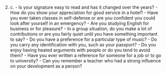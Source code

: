 2.
    c.
        - Is your signature easy to read and has it changed over the years?
        - How do you show your appreciation for good service in a hotel?
        - Have you ever taken classes in self-defense or are you confident you could look after yourself in an emergency?
        - Are you studying English for business or for pleasure?
        - In a group situation, do you make a lot of contributions or are you fairly quiet until you have something important to say?
        - Do you have a preference for a particular type of music?
        - Do you carry any identification with you, such as your passport?
        - Do you enjoy having heated arguments with people or do you tend to avoid them?
        - Have you ever written a reference for someone for a job or to go to university?
        - Can you remember a teacher who had a strong influence on your development as a person?